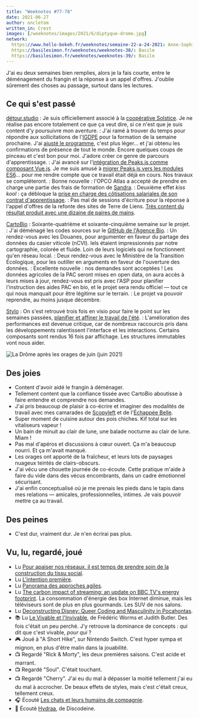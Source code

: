 ```yaml
---
title: "Weeknotes #77-78"
date: 2021-06-27
author: oncletom
written_in: Crest
images: [/weeknotes/images/2021/6/diptyque-drome.jpg]
network:
  https://www.hello-bokeh.fr/weeknotes/semaine-22-a-24-2021: Anne-Sophie
  https://basilesimon.fr/weeknotes/weeknotes-38/: Basile
  https://basilesimon.fr/weeknotes/weeknotes-39/: Basile
---
```


J'ai eu deux semaines bien remplies, alors je la fais courte, entre le déménagement du frangin et la réponse à un appel d'offres.
J'oublie sûrement des choses au passage, surtout dans les lectures.

<!--more-->

## Ce qui s'est passé

[détour.studio]
: Je suis officiellement associé à la [coopérative Solstice][Solstice]. Je ne réalise pas encore totalement ce que ça veut dire, si ce n'est que je suis content d'y poursuivre mon aventure.
: J'ai ramé à trouver du temps pour répondre aux sollicitations de l'[IGDPE](https://www.economie.gouv.fr/igpde) pour la formation de la semaine prochaine. J'ai [ajusté le programme](https://demo.hedgedoc.org/s/6l43RT1nP), c'est plus léger… et j'ai obtenu les confirmations de présence de tout le monde. Encore quelques coups de pinceau et c'est bon pour moi. J'adore créer ce genre de parcours d'apprentissage.
: J'ai avancé sur l'[intégration de Peaks.js comme composant Vue.js](https://github.com/oncletom/vue-waveform-template/). Je me suis amusé à [migrer Peaks.js vers les modules ES6](https://github.com/bbc/peaks.js/pull/395)… pour me rendre compte que ce travail était déjà en cours. Nos travaux se compléteront.
: Bonne nouvelle : l'OPCO Atlas a accepté de prendre en charge une partie des frais de formation de [Sandra].
: Deuxième effet _kiss kool_ : ça débloque la [prise en charge des côtisations salariales de son contrat d'apprentissage](https://www.service-public.fr/professionnels-entreprises/vosdroits/R56912).
: Pas mal de sessions d'écriture pour la réponse à l'appel d'offres de la refonte des sites de Terre de Liens. [Très content du résultat produit avec une dizaine de paires de mains](https://www.notion.so/Proposition-de-r-ponse-Refonte-des-sites-de-Terre-de-Liens-5ecea763996d4073b2f74c09ae60adb4).

[CartoBio]
: Soixante-quatrième et soixante-cinquième semaine sur le projet.
: J'ai déménagé les codes sources sur le [GitHub de l'Agence Bio](https://github.com/AgenceBio/).
: Un rendez-vous avec les Douanes, pour argumenter en faveur du partage des données du casier viticole (nCVI). Iels étaient impressionnés par notre cartographie, colorée et fluide. Loin de leurs logiciels qui ne fonctionnent qu'en réseau local.
: Deux rendez-vous avec le Ministère de la Transition Écologique, pour les outiller en arguments en faveur de l'ouverture des données.
: Excellente nouvelle : nos demandes sont acceptées ! Les données agricoles de la PAC seront mises en open data, on aura accès à leurs mises à jour, rendez-vous est pris avec l'ASP pour planifier l'instruction des aides PAC en bio, et le projet sera rendu officiel — tout ce qui nous manquait pour être légitime sur le terrain.
: Le projet va pouvoir reprendre, au moins jusque décembre.

[Stylo]
: On s'est retrouvé trois fois en visio pour faire le point sur les semaines passées, [planifier et affiner le travail de l'été](https://github.com/EcrituresNumeriques/stylo/projects/11).
: L'amélioration des performances est devenue critique, car de nombreux raccourcis pris dans les développements ralentissent l'interface et les interactions. Certains composants sont rendus 16 fois par affichage. Les structures immutables vont nous aider.

![](/weeknotes/images/2021/6/diptyque-drome.jpg "La Drôme après les orages de juin (juin 2021)")

## Des joies

- Content d'avoir aidé le frangin à déménager.
- Tellement content que la confiance tissée avec CartoBio aboutisse à faire entendre et comprendre nos demandes.
- J'ai pris beaucoup de plaisir à co-écrire et imaginer des modalités de travail avec mes camarades de [Scopyleft](http://www.scopyleft.fr) et de l'[Échappée Belle](https://lechappeebelle.team/).
- Super moment de cuisine autour des pois chiches. Kif total sur les vitaliseurs vapeur !
- Un bain de minuit au clair de lune, une balade nocturne au clair de lune. Miam !
- Pas mal d'apéros et discussions à cœur ouvert. Ça m'a beaucoup nourri. Et ça m'avait manqué.
- Les orages ont apporté de la fraîcheur, et leurs lots de paysages nuageux teintés de clairs-obscurs.
- J'ai vécu une chouette journée de co-écoute. Cette pratique m'aide à faire du vide dans des vécus encombrants, dans un cadre émotionnel sécurisant.
- J'ai enfin conceptualisé _où_ je me prenais les pieds dans le tapis dans mes relations — amicales, professionnelles, intimes. Je vais pouvoir mettre ça au travail.

## Des peines

- C'est dur, vraiment dur. Je n'en écrirai pas plus.

## Vu, lu, regardé, joué

- Lu [Pour apaiser nos réseaux, il est temps de prendre soin de la construction du tissu social](https://www.internetactu.net/2021/05/26/pour-apaiser-nos-reseaux-il-est-temps-de-prendre-soin-de-la-construction-du-tissu-social/).
- Lu [L'intention première](https://pablopernot.fr/2021/06/intention-premiere/).
- Lu [Panorama des approches agiles](https://pablopernot.fr/2021/06/panorama-agilite/).
- Lu [The carbon impact of streaming: an update on BBC TV's energy footprint](https://www.bbc.co.uk/rd/blog/2021-06-bbc-carbon-footprint-energy-envrionment-sustainability). La consommation d'énergie des box Internet diminue, mais les téléviseurs sont de plus en plus gourmands. Les SUV de nos salons.
- Lu [Deconstructing Disney: Queer Coding and Masculinity in Pocahontas](https://longreads.com/2021/04/13/deconstructing-disney-queer-coding-and-masculinity-in-pocahontas/).
- 📚 Lu [Le Vivable et l'Invivable](https://www.puf.com/content/Le_vivable_et_linvivable), de Frédéric Worms et Judith Butler. Des fois c'était un peu perché. J'y retrouve la dominance de concepts : _qui_ dit que c'est vivable, _pour qui_ ?
- 🎮 Joué à "A Short Hike", sur Nintendo Switch. C'est hyper sympa et mignon, en plus d'être malin dans la jouabilité.
- 📺 Regardé "Rick & Morty", les deux premières saisons. C'est acide et marrant.
- 📺 Regardé "Soul". C'était touchant.
- 📺 Regardé "Cherry". J'ai eu du mal à dépasser la moitié tellement j'ai eu du mal à accrocher. De beaux effets de styles, mais c'est c'était creux, tellement creux.
- 🎧 Écouté [Les chats et leurs humains de compagnie](https://www.franceculture.fr/emissions/la-methode-scientifique/la-methode-scientifique-emission-du-lundi-24-mai-2021).
- 🎵 Écouté [Hydraa](https://www.last.fm/music/Discodeine/_/Hydraa), de Discodeine.

[détour.studio]: /
[Solstice]: https://solstice.coop/
[Stylo]: https://github.com/EcrituresNumeriques/stylo
[CartoBio]: https://cartobio.org/
[EditAdapt]: http://editadapt.fr/
[Usine Vivante]: https://www.usinevivante.org
[La Zone]: http://la.zone
[YesWiki]: https://yeswiki.net
[DataGalaxy]: https://www.datagalaxy.com/
[Classes à 12]: https://beta.gouv.fr/startups/classes12.html

[Noémie]: https://noemiegirard.co
[Sandra]: https://sandrakpodar.net/
[Juliette]: https://twitter.com/ju_net01
[Sofia]: https://twitter.com/sofiaboulaarab
[Guillaume]: https://www.yuzutech.fr/
[Antoine]: https://www.quaternum.net/
[Yannick]: https://elsif.fr/
[Basile]: https://basilesimon.fr/
[Maïtané]: https://maiwann.net/
[Laurent]: https://cocotier.xyz/
[Audrey]: https://fr.linkedin.com/in/audreybramy
